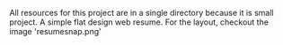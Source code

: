 All resources for this project are in a single directory because it is small project.
A simple flat design web resume.
For the layout, checkout the image 'resumesnap.png'
